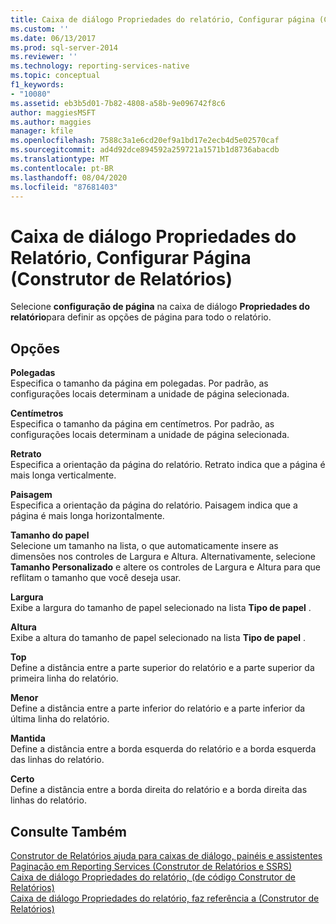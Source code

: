 ```yaml
---
title: Caixa de diálogo Propriedades do relatório, Configurar página (Construtor de Relatórios) | Microsoft Docs
ms.custom: ''
ms.date: 06/13/2017
ms.prod: sql-server-2014
ms.reviewer: ''
ms.technology: reporting-services-native
ms.topic: conceptual
f1_keywords:
- "10080"
ms.assetid: eb3b5d01-7b82-4808-a58b-9e096742f8c6
author: maggiesMSFT
ms.author: maggies
manager: kfile
ms.openlocfilehash: 7588c3a1e6cd20ef9a1bd17e2ecb4d5e02570caf
ms.sourcegitcommit: ad4d92dce894592a259721a1571b1d8736abacdb
ms.translationtype: MT
ms.contentlocale: pt-BR
ms.lasthandoff: 08/04/2020
ms.locfileid: "87681403"
---
```

# <a name="report-properties-dialog-box-page-setup-report-builder"></a>Caixa de diálogo Propriedades do Relatório, Configurar Página (Construtor de Relatórios)
  Selecione **configuração de página** na caixa de diálogo **Propriedades do relatório**para definir as opções de página para todo o relatório.  
  
## <a name="options"></a>Opções  
 **Polegadas**  
 Especifica o tamanho da página em polegadas. Por padrão, as configurações locais determinam a unidade de página selecionada.  
  
 **Centímetros**  
 Especifica o tamanho da página em centímetros. Por padrão, as configurações locais determinam a unidade de página selecionada.  
  
 **Retrato**  
 Especifica a orientação da página do relatório. Retrato indica que a página é mais longa verticalmente.  
  
 **Paisagem**  
 Especifica a orientação da página do relatório. Paisagem indica que a página é mais longa horizontalmente.  
  
 **Tamanho do papel**  
 Selecione um tamanho na lista, o que automaticamente insere as dimensões nos controles de Largura e Altura. Alternativamente, selecione **Tamanho Personalizado** e altere os controles de Largura e Altura para que reflitam o tamanho que você deseja usar.  
  
 **Largura**  
 Exibe a largura do tamanho de papel selecionado na lista **Tipo de papel** .  
  
 **Altura**  
 Exibe a altura do tamanho de papel selecionado na lista **Tipo de papel** .  
  
 **Top**  
 Define a distância entre a parte superior do relatório e a parte superior da primeira linha do relatório.  
  
 **Menor**  
 Define a distância entre a parte inferior do relatório e a parte inferior da última linha do relatório.  
  
 **Mantida**  
 Define a distância entre a borda esquerda do relatório e a borda esquerda das linhas do relatório.  
  
 **Certo**  
 Define a distância entre a borda direita do relatório e a borda direita das linhas do relatório.  
  
## <a name="see-also"></a>Consulte Também  
 [Construtor de Relatórios ajuda para caixas de diálogo, painéis e assistentes](../../2014/reporting-services/report-builder-help-for-dialog-boxes-panes-and-wizards.md)   
 [Paginação em Reporting Services &#40;Construtor de Relatórios e SSRS&#41;](report-design/pagination-in-reporting-services-report-builder-and-ssrs.md)   
 [Caixa de diálogo Propriedades do relatório, &#40;de código Construtor de Relatórios&#41;](../../2014/reporting-services/report-properties-dialog-box-code-report-builder.md)   
 [Caixa de diálogo Propriedades do relatório, faz referência a &#40;Construtor de Relatórios&#41;](../../2014/reporting-services/report-properties-dialog-box-references-report-builder.md)  
  
  
